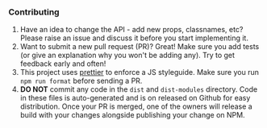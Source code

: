 ### Contributing

1. Have an idea to change the API - add new props, classnames, etc? Please raise an issue and discuss it before you start implementing it.
2. Want to submit a new pull request (PR)? Great! Make sure you add tests (or give an explanation why you won't be adding any). Try to get feedback early and often!
3. This project uses [prettier](https://github.com/prettier/prettier) to enforce a JS styleguide. Make sure you run `npm run format` before sending a PR.
4. **DO NOT** commit any code in the `dist` and `dist-modules` directory. Code in these files is auto-generated and is on released on Github for easy distribution. Once your PR is merged, one of the owners will release a build with your changes alongside publishing your change on NPM.
